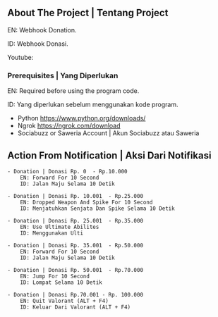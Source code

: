 ## About The Project | Tentang Project
EN: Webhook Donation.

ID: Webhook Donasi.

Youtube: 



### Prerequisites | Yang Diperlukan 

EN: Required before using the program code.

ID: Yang diperlukan sebelum menggunakan kode program.

* Python https://www.python.org/downloads/
* Ngrok https://ngrok.com/download
* Sociabuzz or Saweria Account | Akun Sociabuzz atau Saweria


## Action From Notification | Aksi Dari Notifikasi


```
- Donation | Donasi Rp. 0  - Rp.10.000
    EN: Forward For 10 Second
    ID: Jalan Maju Selama 10 Detik

- Donation | Donasi Rp. 10.001  - Rp.25.000
    EN: Dropped Weapon And Spike For 10 Second
    ID: Menjatuhkan Senjata Dan Spike Selama 10 Detik

- Donation | Donasi Rp. 25.001  - Rp.35.000
    EN: Use Ultimate Abilites
    ID: Menggunakan Ulti

- Donation | Donasi Rp. 35.001  - Rp.50.000
    EN: Forward For 10 Second
    ID: Jalan Maju Selama 10 Detik

- Donation | Donasi Rp. 50.001  - Rp.70.000
    EN: Jump For 10 Second
    ID: Lompat Selama 10 Detik

- Donation | Donasi Rp.70.001 - Rp. 100.000
    EN: Quit Valorant (ALT + F4)
    ID: Keluar Dari Valorant (ALT + F4)

```
